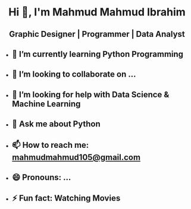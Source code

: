 <h1 align="center">Hi 👋, I'm Mahmud Mahmud Ibrahim</h1>

<h2 align="center">Graphic Designer | Programmer | Data Analyst</h2>




- ## 🌱 I’m currently learning **Python Programming**
- ## 👯 I’m looking to collaborate on ...
- ## 🤔 I’m looking for help with **Data Science & Machine Learning**
- ## 💬 Ask me about **Python**
- ## 📫 How to reach me: **mahmudmahmud105@gmail.com**
- ## 😄 Pronouns: ...
- ## ⚡ Fun fact: **Watching Movies**

